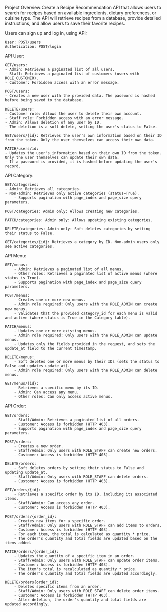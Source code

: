 Project Overview:Create a Recipe Recommendation API that allows users to search for recipes based on available ingredients, dietary preferences, or cuisine type. The API will retrieve recipes from a database, provide detailed instructions, and allow users to save their favorite recipes.

Users can sign up and log in, using API:
	
 	User: POST/users
	Authetication: POST/login

API User:
  
	GET/users:
    - Admin: Retrieves a paginated list of all users.
    - Staff: Retrieves a paginated list of customers (users with ROLE_CUSTOMER).
    - Customer: Forbidden access with an error message.
  
	POST/users:
    - Creates a new user with the provided data. The password is hashed before being saved to the database.
  
	DELETE/users:
    - Customer role: Allows the user to delete their own account.
    - Staff role: Forbidden access with an error message.
    - Admin: Allows deletion of any user by ID.
    - The deletion is a soft delete, setting the user's status to False.
  
	GET/users/{id}: Retrieves the user's own information based on their ID from the token. Only the user themselves can access their own data.
  
	PATCH/users/id:
    - Updates the user's information based on their own ID from the token. Only the user themselves can update their own data.
    - If a password is provided, it is hashed before updating the user's record.

API Category:
  
	GET/categories:
    - Admin: Retrieves all categories.
    - Non-admin: Retrieves only active categories (status=True).
		- Supports pagination with page_index and page_size query parameters.
 
	POST/categories: Admin only: Allows creating new categories.
  
	PATCH/categories: Admin only: Allows updating existing categories.
  
	DELETE/categories: Admin only: Soft deletes categories by setting their status to False.
  
	GET/categories/{id}: Retrieves a category by ID. Non-admin users only see active categories.

API Menu:
  
	GET/menus: 
		- Admin: Retrieves a paginated list of all menus.
		- Other roles: Retrieves a paginated list of active menus (where status is True).
		- Supports pagination with page_index and page_size query parameters.
  
	POST/menus:
		- Creates one or more new menus.
		- Admin role required: Only users with the ROLE_ADMIN can create new menus.
		- Validates that the provided category_id for each menu is valid and active (where status is True in the Category table).
  
	PATCH/menus:
		- Updates one or more existing menus.
		- Admin role required: Only users with the ROLE_ADMIN can update menus.
		- Updates only the fields provided in the request, and sets the update_at field to the current timestamp.
  
	DELETE/menus:
		- Soft deletes one or more menus by their IDs (sets the status to False and updates update_at).
		- Admin role required: Only users with the ROLE_ADMIN can delete menus.
  
	GET/menus/{id}:
		- Retrieves a specific menu by its ID.
		- Admin: Can access any menu.
		- Other roles: Can only access active menus.

API Order:
  
	GET/orders:
		- Staff/Admin: Retrieves a paginated list of all orders.
		- Customer: Access is forbidden (HTTP 403).
		- Supports pagination with page_index and page_size query parameters.
  
	POST/orders:
		- Creates a new order.
		- Staff/Admin: Only users with ROLE_STAFF can create new orders.
		- Customer: Access is forbidden (HTTP 403).
  
	DELETE/orders:
		- Soft deletes orders by setting their status to False and updating update_at.
		- Staff/Admin: Only users with ROLE_STAFF can delete orders.
		- Customer: Access is forbidden (HTTP 403).
  
	GET/orders/{id}:
		- Retrieves a specific order by its ID, including its associated items.
		- Staff/Admin: Can access any order.
		- Customer: Access is forbidden (HTTP 403).
  
	POST/orders/{order_id}:
		- Creates new items for a specific order.
		- Staff/Admin: Only users with ROLE_STAFF can add items to orders.
		- Customer: Access is forbidden (HTTP 403).
		- For each item, the total is calculated as quantity * price.
		- The order's quantity and total fields are updated based on the items added.
  
	PATCH/orders/{order_id}:
		- Updates the quantity of a specific item in an order.
		- Staff/Admin: Only users with ROLE_STAFF can update order items.
		- Customer: Access is forbidden (HTTP 403).
		- The item's total is recalculated as quantity * price.
		- The order's quantity and total fields are updated accordingly.
  
	DELETE/orders{order_id}:
		- Deletes specific items from an order.
		- Staff/Admin: Only users with ROLE_STAFF can delete order items.
		- Customer: Access is forbidden (HTTP 403).
		- After deletion, the order's quantity and total fields are updated accordingly.
